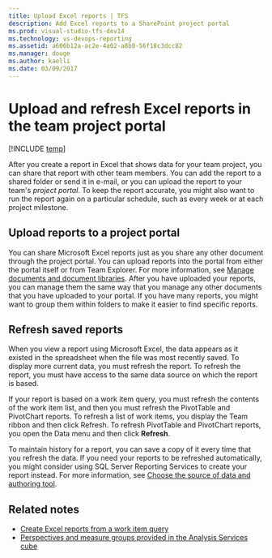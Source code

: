 ```yaml
---
title: Upload Excel reports | TFS
description: Add Excel reports to a SharePoint project portal 
ms.prod: visual-studio-tfs-dev14
ms.technology: vs-devops-reporting
ms.assetid: a606b12a-ac2e-4a02-a8b0-56f18c3dcc82
ms.manager: douge
ms.author: kaelli
ms.date: 03/09/2017
---
```

# Upload and refresh Excel reports in the team project portal

[!INCLUDE [temp](../_shared/tfs-header-17-15.md)]


After you create a report in Excel that shows data for your team project, you can share that report with other team members. You can add the report to a shared folder or send it in e-mail, or you can upload the report to your team's *project portal*. To keep the report accurate, you might also want to run the report again on a particular schedule, such as every week or at each project milestone.  
  
## Upload reports to a project portal  
 You can share Microsoft Excel reports just as you share any other document through the project portal. You can upload reports into the portal from either the portal itself or from Team Explorer. For more information, see [Manage documents and document libraries](manage-documents-and-document-libraries.md). After you have uploaded your reports, you can manage them the same way that you manage any other documents that you have uploaded to your portal. If you have many reports, you might want to group them within folders to make it easier to find specific reports.  
  
## Refresh saved reports  
 When you view a report using Microsoft Excel, the data appears as it existed in the spreadsheet when the file was most recently saved. To display more current data, you must refresh the report. To refresh the report, you must have access to the same data source on which the report is based.  
  
 If your report is based on a work item query, you must refresh the contents of the work item list, and then you must refresh the PivotTable and PivotChart reports. To refresh a list of work items, you display the Team ribbon and then click Refresh. To refresh PivotTable and PivotChart reports, you open the Data menu and then click **Refresh**.  
  
 To maintain history for a report, you can save a copy of it every time that you refresh the data. If you need your reports to be refreshed automatically, you might consider using SQL Server Reporting Services to create your report instead. For more information, see [Choose the source of data and authoring tool](../choose-source-data-authoring-tool.md).  
  
## Related notes
-  [Create Excel reports from a work item query](../excel/create-status-and-trend-excel-reports.md)   
-  [Perspectives and measure groups provided in the Analysis Services cube](../sql-reports/perspective-measure-groups-cube.md)
